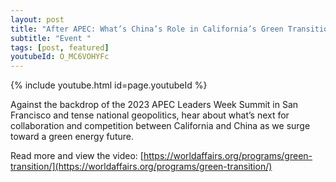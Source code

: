```yaml
---
layout: post
title: "After APEC: What’s China’s Role in California’s Green Transition?"
subtitle: "Event "
tags: [post, featured]
youtubeId: O_MC6VOHYFc
---
```


{% include youtube.html id=page.youtubeId %}

Against the backdrop of the 2023 APEC Leaders Week Summit in San Francisco and tense national geopolitics, hear about what’s next for collaboration and competition between California and China as we surge toward a green energy future.

Read more and view the video: [https://worldaffairs.org/programs/green-transition/](https://worldaffairs.org/programs/green-transition/)
